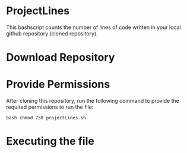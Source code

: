 # ProjectLines
This bashscript counts the number of lines of code written in your 
local github repository (cloned repository). 

# Download Repository

# Provide Permissions 
After cloning this repository, run the following command to provide 
the required permissions to run the file: 

```bash chmod 750 projectLines.sh```


# Executing the file
